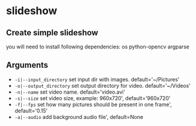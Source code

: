 # slideshow
## Create simple slideshow

you will need to install following dependencies:
    os
    python-opencv
    argparse
## Arguments

* `-i|--input_directory` set input dir with images. default='~/Pictures'
* `-o|--output_directory` set output directory for video. default='~/Videos'
* `-n|--name` set video name. default='video.avi'
* `-s|--size` set video size, example: 960x720', default='960x720'
* `-f|--fps` set how many pictures should be present in one frame', default='0.15'
* `-a|--audio` add background audio file', default=None

